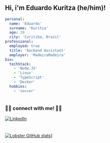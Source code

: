 ## Hi, i'm Eduardo Kuritza (he/him)!
```yaml
personal:
  name: 'Eduardo'
  surname: 'Kuritza'
  age: 20
  city: 'Curitiba, Brazil'
professional:
  employed: true
  title: 'backend Assistant'
  employer: 'MadeiraMadeira'
bio:
  techStack:
    - 'Node.JS'
    - 'Linux'
    - 'TypeScript'
    - 'Docker'
  hobbies:
    - 'soccer'
```
#
### 🤝🏻 connect with me! 🤝🏻

<a href="https://www.linkedin.com/in/roberto-furini-0b3a27232/"><img alt="LinkedIn" src="https://img.shields.io/badge/LinkedIn-Eduardo%20Kuritza-blue?style=flat-square&logo=linkedin&logoColor=blue"></a>
#
[![Lobster GitHub stats](https://github-readme-stats.vercel.app/api?username=ekuritza&theme=dracula)](https://github.com/Lobster-dev/)]
#
